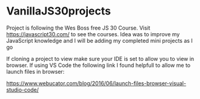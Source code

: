 # VanillaJS30projects

Project is following the Wes Boss free JS 30 Course. Visit https://javascript30.com/ to see the courses. 
Idea was to improve my JavaScript knowledge and I will be adding my completed mini projects as I go 

If cloning a project to view make sure your IDE is set to allow you to view in browser. If using VS Code the 
following link I found helpfull to allow me to launch files in browser: 

https://www.webucator.com/blog/2016/06/launch-files-browser-visual-studio-code/
